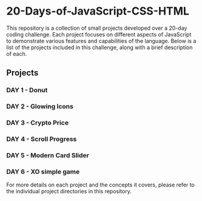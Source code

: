 # 20-Days-of-JavaScript-CSS-HTML

This repository is a collection of small projects developed over a 20-day coding challenge. Each project focuses on different aspects of JavaScript to demonstrate various features and capabilities of the language. Below is a list of the projects included in this challenge, along with a brief description of each.

## Projects

### DAY 1 - Donut
### DAY 2 - Glowing Icons
### DAY 3 - Crypto Price
### DAY 4 - Scroll Progress
### DAY 5 - Modern Card Slider
### DAY 6 - XO simple game

For more details on each project and the concepts it covers, please refer to the individual project directories in this repository.
